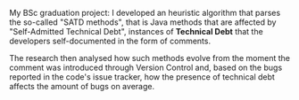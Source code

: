 My BSc graduation project: I developed an heuristic algorithm that parses the so-called "SATD methods", that is Java
methods that are affected by "Self-Admitted Technical Debt", instances of **Technical Debt** that the developers
self-documented in the form of comments.

The research then analysed how such methods evolve from the moment the comment was introduced through Version Control
and, based on the bugs reported in the code's issue tracker, how the presence of technical debt affects the amount of
bugs on average.
